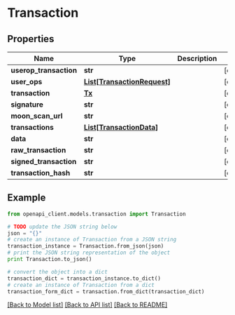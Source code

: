 # Transaction


## Properties
Name | Type | Description | Notes
------------ | ------------- | ------------- | -------------
**userop_transaction** | **str** |  | [optional] 
**user_ops** | [**List[TransactionRequest]**](TransactionRequest.md) |  | [optional] 
**transaction** | [**Tx**](Tx.md) |  | [optional] 
**signature** | **str** |  | [optional] 
**moon_scan_url** | **str** |  | [optional] 
**transactions** | [**List[TransactionData]**](TransactionData.md) |  | [optional] 
**data** | **str** |  | [optional] 
**raw_transaction** | **str** |  | [optional] 
**signed_transaction** | **str** |  | [optional] 
**transaction_hash** | **str** |  | [optional] 

## Example

```python
from openapi_client.models.transaction import Transaction

# TODO update the JSON string below
json = "{}"
# create an instance of Transaction from a JSON string
transaction_instance = Transaction.from_json(json)
# print the JSON string representation of the object
print Transaction.to_json()

# convert the object into a dict
transaction_dict = transaction_instance.to_dict()
# create an instance of Transaction from a dict
transaction_form_dict = transaction.from_dict(transaction_dict)
```
[[Back to Model list]](../README.md#documentation-for-models) [[Back to API list]](../README.md#documentation-for-api-endpoints) [[Back to README]](../README.md)


